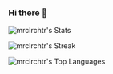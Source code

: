 ### Hi there 👋

![mrclrchtr's Stats](https://github-readme-stats.vercel.app/api?username=mrclrchtr&theme=blueberry&show_icons=true&hide_border=true&count_private=true)

![mrclrchtr's Streak](https://github-readme-streak-stats.herokuapp.com/?user=mrclrchtr&theme=blueberry&hide_border=true)

![mrclrchtr's Top Languages](https://github-readme-stats.vercel.app/api/top-langs/?username=mrclrchtr&theme=blueberry&show_icons=true&hide_border=true&layout=compact)
